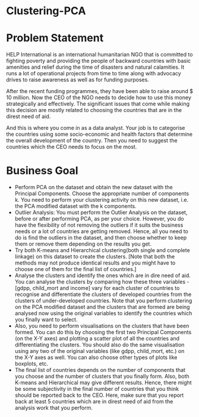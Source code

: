 # Clustering-PCA
# Problem Statement

HELP International is an international humanitarian NGO that is committed to fighting poverty and providing the people of backward countries with basic amenities and relief during the time of disasters and natural calamities. It runs a lot of operational projects from time to time along with advocacy drives to raise awareness as well as for funding purposes.

After the recent funding programmes, they have been able to raise around $ 10 million. Now the CEO of the NGO needs to decide how to use this money strategically and effectively. The significant issues that come while making this decision are mostly related to choosing the countries that are in the direst need of aid.

And this is where you come in as a data analyst. Your job is to categorise the countries using some socio-economic and health factors that determine the overall development of the country. Then you need to suggest the countries which the CEO needs to focus on the most.

# Business Goal

- Perform PCA on the dataset and obtain the new dataset with the Principal Components. Choose the appropriate number of components k. You need to perform your clustering activity on this new dataset, i.e. the PCA modified dataset with the k components.
- Outlier Analysis: You must perform the Outlier Analysis on the dataset, before or after performing PCA, as per your choice. However, you do have the flexibility of not removing the outliers if it suits the business needs or a lot of countries are getting removed. Hence, all you need to do is find the outliers in the dataset, and then choose whether to keep them or remove them depending on the results you get.
- Try both K-means and Hierarchical clustering(both single and complete linkage) on this dataset to create the clusters. [Note that both the methods may not produce identical results and you might have to choose one of them for the final list of countries.]
- Analyse the clusters and identify the ones which are in dire need of aid. You can analyse the clusters by comparing how these three variables - [gdpp, child_mort and income] vary for each cluster of countries to recognise and differentiate the clusters of developed countries from the clusters of under-developed countries. Note that you perform clustering on the PCA modified dataset and the clusters that are formed are being analysed now using the original variables to identify the countries which you finally want to select.
- Also, you need to perform visualisations on the clusters that have been formed.  You can do this by choosing the first two Principal Components (on the X-Y axes) and plotting a scatter plot of all the countries and differentiating the clusters. You should also do the same visualisation using any two of the original variables (like gdpp, child_mort, etc.) on the X-Y axes as well. You can also choose other types of plots like boxplots, etc. 
- The final list of countries depends on the number of components that you choose and the number of clusters that you finally form. Also, both K-means and Hierarchical may give different results. Hence, there might be some subjectivity in the final number of countries that you think should be reported back to the CEO. Here, make sure that you report back at least 5 countries which are in direst need of aid from the analysis work that you perform.
